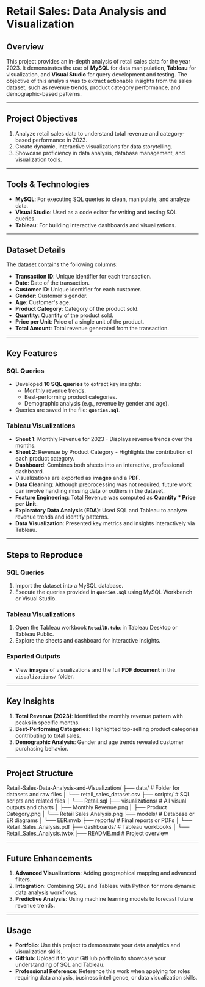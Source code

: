 # Retail Sales: Data Analysis and Visualization

## Overview
This project provides an in-depth analysis of retail sales data for the year 2023. It demonstrates the use of **MySQL** for data manipulation, **Tableau** for visualization, and **Visual Studio** for query development and testing. The objective of this analysis was to extract actionable insights from the sales dataset, such as revenue trends, product category performance, and demographic-based patterns.

---

## Project Objectives
1. Analyze retail sales data to understand total revenue and category-based performance in 2023.  
2. Create dynamic, interactive visualizations for data storytelling.  
3. Showcase proficiency in data analysis, database management, and visualization tools.  

---

## Tools & Technologies
- **MySQL**: For executing SQL queries to clean, manipulate, and analyze data.  
- **Visual Studio**: Used as a code editor for writing and testing SQL queries.  
- **Tableau**: For building interactive dashboards and visualizations.  

---

## Dataset Details
The dataset contains the following columns:
- **Transaction ID**: Unique identifier for each transaction.  
- **Date**: Date of the transaction.  
- **Customer ID**: Unique identifier for each customer.  
- **Gender**: Customer's gender.  
- **Age**: Customer's age.  
- **Product Category**: Category of the product sold.  
- **Quantity**: Quantity of the product sold.  
- **Price per Unit**: Price of a single unit of the product.  
- **Total Amount**: Total revenue generated from the transaction.  

---

## Key Features

### SQL Queries
- Developed **10 SQL queries** to extract key insights:  
  - Monthly revenue trends.  
  - Best-performing product categories.  
  - Demographic analysis (e.g., revenue by gender and age).  
- Queries are saved in the file: **`queries.sql`**.  

### Tableau Visualizations
- **Sheet 1**: Monthly Revenue for 2023 - Displays revenue trends over the months.  
- **Sheet 2**: Revenue by Product Category - Highlights the contribution of each product category.  
- **Dashboard**: Combines both sheets into an interactive, professional dashboard.  
- Visualizations are exported as **images** and a **PDF**.  
- **Data Cleaning**: Although preprocessing was not required, future work can involve handling missing data or outliers in the dataset.  
- **Feature Engineering**: Total Revenue was computed as **Quantity * Price per Unit**.  
- **Exploratory Data Analysis (EDA)**: Used SQL and Tableau to analyze revenue trends and identify patterns.  
- **Data Visualization**: Presented key metrics and insights interactively via Tableau.  

---

## Steps to Reproduce

### SQL Queries
1. Import the dataset into a MySQL database.  
2. Execute the queries provided in **`queries.sql`** using MySQL Workbench or Visual Studio.  

### Tableau Visualizations
1. Open the Tableau workbook **`RetailD.twbx`** in Tableau Desktop or Tableau Public.  
2. Explore the sheets and dashboard for interactive insights.  

### Exported Outputs
- View **images** of visualizations and the full **PDF document** in the `visualizations/` folder.  

---

## Key Insights
1. **Total Revenue (2023)**: Identified the monthly revenue pattern with peaks in specific months.  
2. **Best-Performing Categories**: Highlighted top-selling product categories contributing to total sales.  
3. **Demographic Analysis**: Gender and age trends revealed customer purchasing behavior.  

---

## Project Structure

Retail-Sales-Data-Analysis-and-Visualization/
├── data/                   # Folder for datasets and raw files
│   └── retail_sales_dataset.csv
├── scripts/                # SQL scripts and related files
│   └── Retail.sql
├── visualizations/         # All visual outputs and charts
│   ├── Monthly Revenue.png
│   ├── Product Category.png
│   └── Retail Sales Analysis.png
├── models/                 # Database or ER diagrams
│   └── EER.mwb
├── reports/                # Final reports or PDFs
│   └── Retail_Sales_Analysis.pdf
├── dashboards/             # Tableau workbooks
│   └── Retail_Sales_Analysis.twbx
├── README.md               # Project overview

---

## Future Enhancements
1. **Advanced Visualizations**: Adding geographical mapping and advanced filters.  
2. **Integration**: Combining SQL and Tableau with Python for more dynamic data analysis workflows.  
3. **Predictive Analysis**: Using machine learning models to forecast future revenue trends.  

---

## Usage
- **Portfolio**: Use this project to demonstrate your data analytics and visualization skills.  
- **GitHub**: Upload it to your GitHub portfolio to showcase your understanding of SQL and Tableau.  
- **Professional Reference**: Reference this work when applying for roles requiring data analysis, business intelligence, or data visualization skills. 